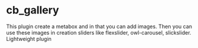 # cb_gallery
This plugin create a metabox and in that you can add images. Then you can use these images in creation sliders like flexslider, owl-carousel, slickslider. Lightweight plugin
